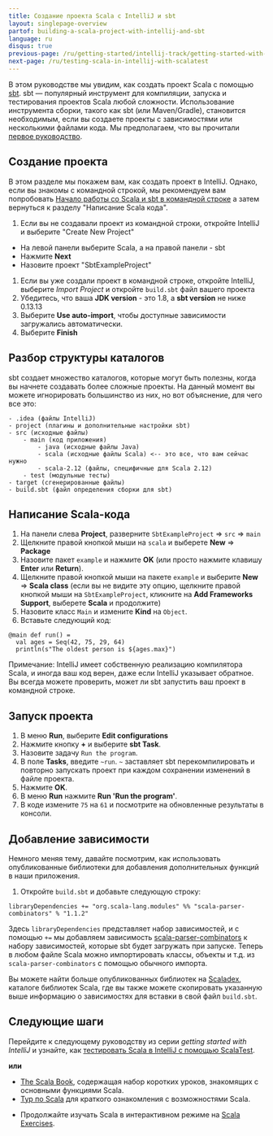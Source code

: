 ```yaml
---
title: Создание проекта Scala с IntelliJ и sbt
layout: singlepage-overview
partof: building-a-scala-project-with-intellij-and-sbt
language: ru
disqus: true
previous-page: /ru/getting-started/intellij-track/getting-started-with-scala-in-intellij
next-page: /ru/testing-scala-in-intellij-with-scalatest
---
```


В этом руководстве мы увидим, как создать проект Scala с помощью [sbt](https://www.scala-sbt.org/1.x/docs/index.html). 
sbt — популярный инструмент для компиляции, запуска и тестирования проектов Scala любой сложности. 
Использование инструмента сборки, такого как sbt (или Maven/Gradle), становится необходимым, 
если вы создаете проекты с зависимостями или несколькими файлами кода. 
Мы предполагаем, что вы прочитали [первое руководство](getting-started-with-scala-in-intellij.html).

## Создание проекта
В этом разделе мы покажем вам, как создать проект в IntelliJ.
Однако, если вы знакомы с командной строкой, мы рекомендуем вам попробовать 
[Начало работы со Scala и sbt в командной строке]({{site.baseurl}}/ru/getting-started/sbt-track/getting-started-with-scala-and-sbt-on-the-command-line.html)
а затем вернуться к разделу "Написание Scala кода".

1. Если вы не создавали проект из командной строки, откройте IntelliJ и выберите "Create New Project"
  * На левой панели выберите Scala, а на правой панели - sbt
  * Нажмите **Next**
  * Назовите проект "SbtExampleProject"
1. Если вы уже создали проект в командной строке, откройте IntelliJ, выберите *Import Project* и откройте `build.sbt` файл вашего проекта
1. Убедитесь, что ваша **JDK version** - это 1.8, а **sbt version** не ниже 0.13.13
1. Выберите **Use auto-import**, чтобы доступные зависимости загружались автоматически.
1. Выберите **Finish**

## Разбор структуры каталогов
sbt создает множество каталогов, которые могут быть полезны, когда вы начнете создавать более сложные проекты.
На данный момент вы можете игнорировать большинство из них, но вот объяснение, для чего все это:

```
- .idea (файлы IntelliJ)
- project (плагины и дополнительные настройки sbt)
- src (исходные файлы)
    - main (код приложения)
        - java (исходные файлы Java)
        - scala (исходные файлы Scala) <-- это все, что вам сейчас нужно
        - scala-2.12 (файлы, специфичные для Scala 2.12)
    - test (модульные тесты)
- target (сгенерированные файлы)
- build.sbt (файл определения сборки для sbt)
```


## Написание Scala-кода
1. На панели слева **Project**, разверните `SbtExampleProject` => `src` => `main`
1. Щелкните правой кнопкой мыши на `scala` и выберете **New** => **Package**
1. Назовите пакет `example` и нажмите **OK** (или просто нажмите клавишу **Enter** или **Return**).
1. Щелкните правой кнопкой мыши на пакете `example` и выберите **New** => **Scala class** 
(если вы не видите эту опцию, щелкните правой кнопкой мыши на `SbtExampleProject`, кликните на **Add Frameworks Support**, выберете **Scala** и продолжите)
1. Назовите класс `Main` и измените **Kind** на `Object`.
1. Вставьте следующий код:

```
@main def run() =
  val ages = Seq(42, 75, 29, 64)
  println(s"The oldest person is ${ages.max}")
```

Примечание: IntelliJ имеет собственную реализацию компилятора Scala, 
и иногда ваш код верен, даже если IntelliJ указывает обратное. 
Вы всегда можете проверить, может ли sbt запустить ваш проект в командной строке.

## Запуск проекта
1. В меню **Run**, выберите **Edit configurations**
1. Нажмите кнопку **+** и выберите **sbt Task**.
1. Назовите задачу `Run the program`.
1. В поле **Tasks**, введите `~run`. `~` заставляет sbt перекомпилировать 
и повторно запускать проект при каждом сохранении изменений в файле проекта.
1. Нажмите **OK**.
1. В меню **Run** нажмите **Run 'Run the program'**.
1. В коде измените `75` на `61` и посмотрите на обновленные результаты в консоли.

## Добавление зависимости
Немного меняя тему, давайте посмотрим, как использовать опубликованные библиотеки 
для добавления дополнительных функций в наши приложения.
1. Откройте `build.sbt` и добавьте следующую строку:

```
libraryDependencies += "org.scala-lang.modules" %% "scala-parser-combinators" % "1.1.2"
```
Здесь `libraryDependencies` представляет набор зависимостей, 
и с помощью `+=` мы добавляем зависимость [scala-parser-combinators](https://github.com/scala/scala-parser-combinators) 
к набору зависимостей, которые sbt будет загружать при запуске. 
Теперь в любом файле Scala можно импортировать классы, объекты и т.д. из `scala-parser-combinators` с помощью обычного импорта.

Вы можете найти больше опубликованных библиотек на [Scaladex](https://index.scala-lang.org/), каталоге библиотек Scala, 
где вы также можете скопировать указанную выше информацию о зависимостях для вставки в свой файл `build.sbt`.

## Следующие шаги

Перейдите к следующему руководству из серии _getting started with IntelliJ_ и узнайте, как [тестировать Scala в IntelliJ с помощью ScalaTest](testing-scala-in-intellij-with-scalatest.html).

**или**

* [The Scala Book](/scala3/book/introduction.html), содержащая набор коротких уроков, знакомящих с основными функциями Scala.
* [Тур по Scala](/ru/tour/tour-of-scala.html) для краткого ознакомления с возможностями Scala.
- Продолжайте изучать Scala в интерактивном режиме на
 [Scala Exercises](https://www.scala-exercises.org/scala_tutorial).
